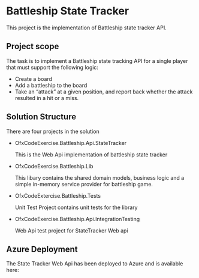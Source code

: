 # Battleship State Tracker
This project is the implementation of Battleship state tracker API.

## Project scope
The task is to implement a Battleship state tracking API for a single player that must support the following logic:

- Create a board
- Add a battleship to the board
- Take an “attack” at a given position, and report back whether the attack resulted in a hit or a miss.

## Solution Structure
There are four projects in the solution
- OfxCodeExercise.Battleship.Api.StateTracker
   
   This is the Web Api implementation of battleship state tracker
- OfxCodeExercise.Battleship.Lib
   
   This libary contains the shared domain models, business logic and a simple in-memory service provider for battleship game.
- OfxCodeExtercise.Battleship.Tests
   
   Unit Test Project contains unit tests for the library
- OfxCodeExercise.Battleship.Api.IntegrationTesting
   
    Web Api test project for StateTracker Web api

## Azure Deployment
The State Tracker Web Api has been deployed to Azure and is available here: 

##
